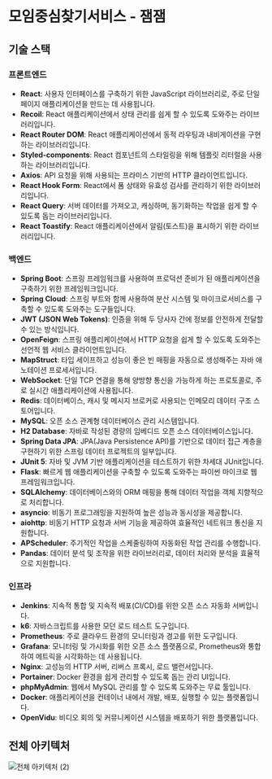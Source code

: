 # 모임중심찾기서비스 - 잼잼

## 기술 스택

### 프론트엔드

- **React**: 사용자 인터페이스를 구축하기 위한 JavaScript 라이브러리로, 주로 단일 페이지 애플리케이션을 만드는 데 사용됩니다.
- **Recoil**: React 애플리케이션에서 상태 관리를 쉽게 할 수 있도록 도와주는 라이브러리입니다.
- **React Router DOM**: React 애플리케이션에서 동적 라우팅과 내비게이션을 구현하는 라이브러리입니다.
- **Styled-components**: React 컴포넌트의 스타일링을 위해 템플릿 리터럴을 사용하는 라이브러리입니다.
- **Axios**: API 요청을 위해 사용되는 프라미스 기반의 HTTP 클라이언트입니다.
- **React Hook Form**: React에서 폼 상태와 유효성 검사를 관리하기 위한 라이브러리입니다.
- **React Query**: 서버 데이터를 가져오고, 캐싱하며, 동기화하는 작업을 쉽게 할 수 있도록 돕는 라이브러리입니다.
- **React Toastify**: React 애플리케이션에서 알림(토스트)을 표시하기 위한 라이브러리입니다.

### 백엔드

- **Spring Boot**: 스프링 프레임워크를 사용하여 프로덕션 준비가 된 애플리케이션을 구축하기 위한 프레임워크입니다.
- **Spring Cloud**: 스프링 부트와 함께 사용하여 분산 시스템 및 마이크로서비스를 구축할 수 있도록 도와주는 도구들입니다.
- **JWT (JSON Web Tokens)**: 인증을 위해 두 당사자 간에 정보를 안전하게 전달할 수 있는 방식입니다.
- **OpenFeign**: 스프링 애플리케이션에서 HTTP 요청을 쉽게 할 수 있도록 도와주는 선언적 웹 서비스 클라이언트입니다.
- **MapStruct**: 타입 세이프하고 성능이 좋은 빈 매핑을 자동으로 생성해주는 자바 애노테이션 프로세서입니다.
- **WebSocket**: 단일 TCP 연결을 통해 양방향 통신을 가능하게 하는 프로토콜로, 주로 실시간 애플리케이션에 사용됩니다.
- **Redis**: 데이터베이스, 캐시 및 메시지 브로커로 사용되는 인메모리 데이터 구조 스토어입니다.
- **MySQL**: 오픈 소스 관계형 데이터베이스 관리 시스템입니다.
- **H2 Database**: 자바로 작성된 경량의 임베디드 오픈 소스 데이터베이스입니다.
- **Spring Data JPA**: JPA(Java Persistence API)를 기반으로 데이터 접근 계층을 구현하기 위한 스프링 데이터 프로젝트의 일부입니다.
- **JUnit 5**: 자바 및 JVM 기반 애플리케이션을 테스트하기 위한 차세대 JUnit입니다.
- **Flask**: 빠르게 웹 애플리케이션을 구축할 수 있도록 도와주는 파이썬 마이크로 웹 프레임워크입니다.
- **SQLAlchemy**: 데이터베이스와의 ORM 매핑을 통해 데이터 작업을 객체 지향적으로 처리합니다.
- **asyncio**: 비동기 프로그래밍을 지원하여 높은 성능과 동시성을 제공합니다.
- **aiohttp**: 비동기 HTTP 요청과 서버 기능을 제공하여 효율적인 네트워크 통신을 지원합니다.
- **APScheduler**: 주기적인 작업을 스케줄링하여 자동화된 작업 관리를 수행합니다.
- **Pandas**: 데이터 분석 및 조작을 위한 라이브러리로, 데이터 처리와 분석을 효율적으로 지원합니다.

### 인프라

- **Jenkins**: 지속적 통합 및 지속적 배포(CI/CD)를 위한 오픈 소스 자동화 서버입니다.
- **k6**: 자바스크립트를 사용한 모던 로드 테스트 도구입니다.
- **Prometheus**: 주로 클라우드 환경의 모니터링과 경고를 위한 도구입니다.
- **Grafana**: 모니터링 및 가시화를 위한 오픈 소스 플랫폼으로, Prometheus와 통합하여 메트릭을 시각화하는 데 사용됩니다.
- **Nginx**: 고성능의 HTTP 서버, 리버스 프록시, 로드 밸런서입니다.
- **Portainer**: Docker 환경을 쉽게 관리할 수 있도록 돕는 관리 UI입니다.
- **phpMyAdmin**: 웹에서 MySQL 관리를 할 수 있도록 도와주는 무료 툴입니다.
- **Docker**: 애플리케이션을 컨테이너 내에서 개발, 배포, 실행할 수 있는 플랫폼입니다.
- **OpenVidu**: 비디오 회의 및 커뮤니케이션 시스템을 배포하기 위한 플랫폼입니다.

## 전체 아키텍처

![전체 아키텍처 (2)](https://github.com/user-attachments/assets/43829c66-33db-4dd4-8bae-f795437040c4)
